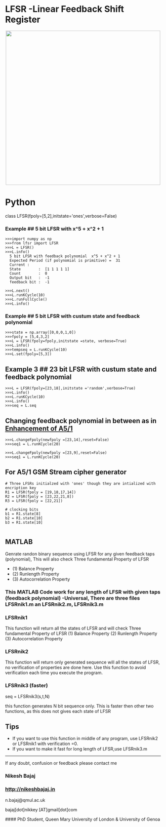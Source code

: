 # LFSR -Linear Feedback Shift Register
<p align="center">
  <img src="https://github.com/Nikeshbajaj/Linear_Feedback_Shift_Register/blob/master/LFSR1.jpg" width="500"/>
</p>

# Python
class LFSR(fpoly=[5,2],initstate='ones',verbose=False)

### Example  ## 5 bit LFSR with x^5 + x^2 + 1
```
>>>import numpy as np
>>>from lfsr import LFSR
>>>L = LFSR() 
>>>L.info()
  5 bit LFSR with feedback polynomial  x^5 + x^2 + 1
  Expected Period (if polynomial is primitive) =  31
  Current :
  State        :  [1 1 1 1 1]
  Count        :  0
  Output bit   :  -1
  feedback bit :  -1
```
```
>>>L.next()
>>>L.runKCycle(10)
>>>L.runFullCycle()
>>>L.info()
```

### Example  ## 5 bit LFSR with custum state and feedback polynomial
```
>>>state = np.array([0,0,0,1,0])
>>>fpoly = [5,4,3,2]
>>>L = LFSR(fpoly=fpoly,initstate =state, verbose=True)
>>>L.info()
>>>tempseq = L.runKCycle(10)
>>>L.set(fpoly=[5,3])
```

## Example 3  ## 23 bit LFSR with custum state and feedback polynomial
```
>>>L = LFSR(fpoly=[23,18],initstate ='random',verbose=True)
>>>L.info()
>>>L.runKCycle(10)
>>>L.info()
>>>seq = L.seq
```
## Changing feedback polynomial in between as in [Enhancement of A5/1](https://doi.org/10.1109/ETNCC.2011.5958486)
```
>>>L.changeFpoly(newfpoly =[23,14],reset=False)
>>>seq1 = L.runKCycle(20)

>>>L.changeFpoly(newfpoly =[23,9],reset=False)
>>>seq1 = L.runKCycle(20)
```

## For A5/1 GSM Stream cipher generator
```
# Three LFSRs initialzed with 'ones' though they are intialized with encription key
R1 = LFSR(fpoly = [19,18,17,14])
R2 = LFSR(fpoly = [23,22,21,8])
R3 = LFSR(fpoly = [22,21])

# clocking bits
b1 = R1.state[8]
b2 = R1.state[10]
b3 = R1.state[10]


```




## MATLAB
Genrate randon binary sequence using LFSR for any given feedback taps (polynomial), 
This will also check Three fundamental Property of LFSR 
* (1) Balance Property 
* (2) Runlength Property 
* (3) Autocorrelation Property

### This MATLAB Code work for any length of LFSR with given taps (feedback polynomial) -Universal, There are three files LFSRnik1.m an LFSRnik2.m, LFSRnik3.m
### LFSRnik1
This function will return all the states of LFSR and will check Three fundamental Property of LFSR 
(1) Balance Property (2) Runlength Property (3) Autocorrelation Property

### LFSRnik2
This function will return only generated sequence will all the states of LFSR, no verification of properties are done
here. Use this function to avoid verification each time you execute the program.

### LFSRnik3 (faster)
<p>seq = LFSRnik3(s,t,N)</p>
this function generates N bit sequence only. This is faster then other two functions, as this does not gives each state of LFSR

## Tips
* If you want to use this function in middle of any program, use LFSRnik2 or LFSRnik1 with verification =0. 
* If you want to make it fast for long length of LFSR,use LFSRnik3.m 

______________________________________
If any doubt, confusion or feedback please contact me
### Nikesh Bajaj
### http://nikeshbajaj.in
<p> n.bajaj@qmul.ac.uk </p>
<p> bajaj[dot]nikkey [AT]gmail[dot]com </p>
#### PhD Student, Queen Mary University of London & University of Genoa
